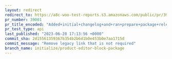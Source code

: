 ```yaml
---
layout: redirect
redirect_to: https://a8c-woo-test-reports.s3.amazonaws.com/public/pr/39001/api/index.html
pr_number: 39001
pr_title_encoded: "Added+initial+changelog+and+ran+prepare+package+release"
pr_test_type: api
last_published: "2023-06-28 17:13:56 +0000"
commit_sha: 2d15561359367b354b2b6d1b0e453b0e7aa1715d
commit_message: "Remove legacy link that is not required"
branch_name: initialize/product-editor-block-package
---
```


